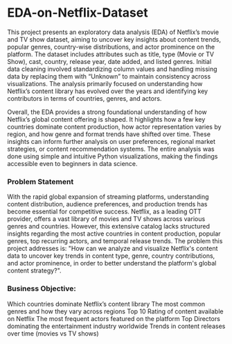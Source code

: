 # EDA-on-Netflix-Dataset

This project presents an exploratory data analysis (EDA) of Netflix’s movie and TV show dataset, aiming to uncover key insights about content trends, popular genres, country-wise distributions, and actor prominence on the platform. The dataset includes attributes such as title, type (Movie or TV Show), cast, country, release year, date added, and listed genres. Initial data cleaning involved standardizing column values and handling missing data by replacing them with “Unknown” to maintain consistency across visualizations. The analysis primarily focused on understanding how Netflix’s content library has evolved over the years and identifying key contributors in terms of countries, genres, and actors.

Overall, the EDA provides a strong foundational understanding of how Netflix’s global content offering is shaped. It highlights how a few key countries dominate content production, how actor representation varies by region, and how genre and format trends have shifted over time. These insights can inform further analysis on user preferences, regional market strategies, or content recommendation systems. The entire analysis was done using simple and intuitive Python visualizations, making the findings accessible even to beginners in data science.


### Problem Statement
With the rapid global expansion of streaming platforms, understanding content distribution, audience preferences, and production trends has become essential for competitive success. Netflix, as a leading OTT provider, offers a vast library of movies and TV shows across various genres and countries. However, this extensive catalog lacks structured insights regarding the most active countries in content production, popular genres, top recurring actors, and temporal release trends.
The problem this project addresses is: "How can we analyze and visualize Netflix's content data to uncover key trends in content type, genre, country contributions, and actor prominence, in order to better understand the platform's global content strategy?".

### Business Objective:
Which countries dominate Netflix’s content library
The most common genres and how they vary across regions
Top 10 Rating of content available on Netflix
The most frequent actors featured on the platform
Top Directors dominating the entertainment industry worldwide
Trends in content releases over time (movies vs TV shows)
